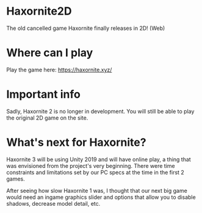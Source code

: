 # Haxornite2D
The old cancelled game Haxornite finally releases in 2D! (Web)

# Where can I play

Play the game here:
https://haxornite.xyz/

# Important info
Sadly, Haxornite 2 is no longer in development. You will still be able to play the original 2D game on the site.

# What's next for Haxornite?
Haxornite 3 will be using Unity 2019 and will have online play, a thing that was envisioned from the project's very beginning. There were time constraints and limitations set by our PC specs at the time in the first 2 games.

After seeing how slow Haxornite 1 was, I thought that our next big game would need an ingame graphics slider and options that allow you to disable shadows, decrease model detail, etc.
